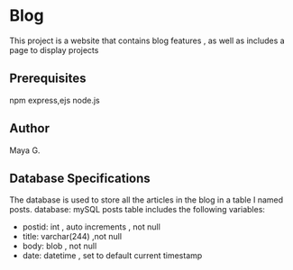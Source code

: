 # Blog
This project is a website that contains blog features , as well as includes a page to display projects
## Prerequisites
npm express,ejs
node.js
## Author
Maya G.
## Database Specifications
The database is used to store  all the articles in the blog in a table I named posts.
 database: mySQL
 posts table includes the following variables:
 - postid: int , auto increments , not null
 - title: varchar(244) ,not null
  - body: blob , not null
  - date: datetime , set to default  current timestamp
